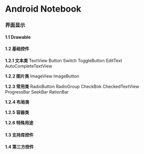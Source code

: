# Android Notebook

### 界面显示

#### 1.1 Drawable

#### 1.2 基础控件 

**1.2.1 文本类**
TextView
Button
Switch
ToggleButton
EditText
AutoCompleteTextView

**1.2.2 图片类**
ImageView
ImageButton

**1.2.3 常用类**
RadioButton
RadioGroup
CheckBok
CheckedTextView
ProgressBar
SeekBar
RationBar

**1.2.4 布局类**

**1.2.5 容器类**

**1.2.6 特殊用途**

#### 1.3 支持库控件

#### 1.4 第三方控件